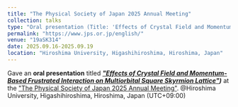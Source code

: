 ```yaml
---
title: "The Physical Society of Japan 2025 Annual Meeting"
collection: talks
type: "Oral presentation (Title: 'Effects of Crystal Field and Momentum-Based Frustrated Interaction on Multiorbital Square Skyrmion Lattice')"
permalink: "https://www.jps.or.jp/english/"
venue: "19aSK314"
date: 2025.09.16-2025.09.19
location: "Hiroshima University, Higashihiroshima, Hiroshima, Japan"
---
```


Gave an **oral presentation** titled ***["Effects of Crystal Field and Momentum-Based Frustrated Interaction on Multiorbital Square Skyrmion Lattice"](https://onsite.gakkai-web.net/jps/jps_search/2025au/data2/html/program08.html#j19aSK314))*** at the ["The Physical Society of Japan 2025 Annual Meeting"](https://www.jps.or.jp/english/). @Hiroshima University, Higashihiroshima, Hiroshima, Japan (UTC+09:00)
